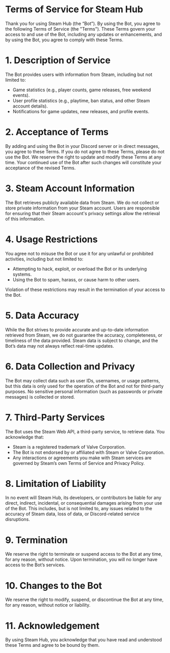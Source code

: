 # Terms of Service for Steam Hub


Thank you for using Steam Hub (the “Bot”). By using the Bot, you agree to the following Terms of Service (the "Terms"). These Terms govern your access to and use of the Bot, including any updates or enhancements, and by using the Bot, you agree to comply with these Terms.


# 1. Description of Service
The Bot provides users with information from Steam, including but not limited to:
- Game statistics (e.g., player counts, game releases, free weekend events).
- User profile statistics (e.g., playtime, ban status, and other Steam account details).
- Notifications for game updates, new releases, and profile events.

# 2. Acceptance of Terms
By adding and using the Bot in your Discord server or in direct messages, you agree to these Terms. If you do not agree to these Terms, please do not use the Bot. We reserve the right to update and modify these Terms at any time. Your continued use of the Bot after such changes will constitute your acceptance of the revised Terms.

# 3. Steam Account Information
The Bot retrieves publicly available data from Steam. We do not collect or store private information from your Steam account. Users are responsible for ensuring that their Steam account's privacy settings allow the retrieval of this information.

# 4. Usage Restrictions
You agree not to misuse the Bot or use it for any unlawful or prohibited activities, including but not limited to:

- Attempting to hack, exploit, or overload the Bot or its underlying systems.
- Using the Bot to spam, harass, or cause harm to other users.

Violation of these restrictions may result in the termination of your access to the Bot.

# 5. Data Accuracy
While the Bot strives to provide accurate and up-to-date information retrieved from Steam, we do not guarantee the accuracy, completeness, or timeliness of the data provided. Steam data is subject to change, and the Bot’s data may not always reflect real-time updates.

# 6. Data Collection and Privacy
The Bot may collect data such as user IDs, usernames, or usage patterns, but this data is only used for the operation of the Bot and not for third-party purposes. No sensitive personal information (such as passwords or private messages) is collected or stored.

# 7. Third-Party Services
The Bot uses the Steam Web API, a third-party service, to retrieve data. You acknowledge that:

- Steam is a registered trademark of Valve Corporation.
- The Bot is not endorsed by or affiliated with Steam or Valve Corporation.
- Any interactions or agreements you make with Steam services are governed by Steam’s own Terms of Service and Privacy Policy.

# 8. Limitation of Liability
In no event will Steam Hub, its developers, or contributors be liable for any direct, indirect, incidental, or consequential damages arising from your use of the Bot. This includes, but is not limited to, any issues related to the accuracy of Steam data, loss of data, or Discord-related service disruptions.

# 9. Termination
We reserve the right to terminate or suspend access to the Bot at any time, for any reason, without notice. Upon termination, you will no longer have access to the Bot’s services.

# 10. Changes to the Bot
We reserve the right to modify, suspend, or discontinue the Bot at any time, for any reason, without notice or liability.

# 11. Acknowledgement
By using Steam Hub, you acknowledge that you have read and understood these Terms and agree to be bound by them.